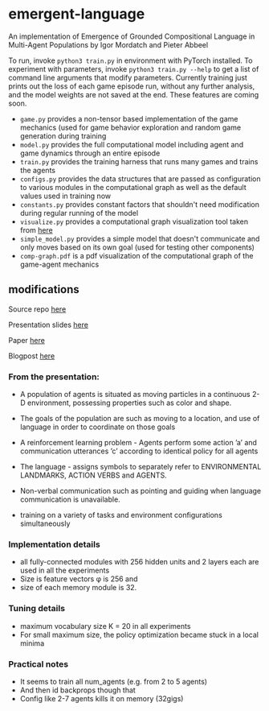 # emergent-language
An implementation of Emergence of Grounded Compositional Language in Multi-Agent Populations by Igor Mordatch and Pieter Abbeel

To run, invoke `python3 train.py` in environment with PyTorch installed. To experiment with parameters, invoke `python3 train.py --help` to get a list of command line arguments that modify parameters. Currently training just prints out the loss of each game episode run, without any further analysis, and the model weights are not saved at the end. These features are coming soon.

* `game.py` provides a non-tensor based implementation of the game mechanics (used for game behavior exploration and random game generation during training
* `model.py` provides the full computational model including agent and game dynamics through an entire episode
* `train.py` provides the training harness that runs many games and trains the agents
* `configs.py` provides the data structures that are passed as configuration to various modules in the computational graph as well as the default values used in training now
* `constants.py` provides constant factors that shouldn't need modification during regular running of the model
* `visualize.py` provides a computational graph visualization tool taken from [here](https://github.com/szagoruyko/functional-zoo/blob/master/visualize.py)
* `simple_model.py` provides a simple model that doesn't communicate and only moves based on its own goal (used for testing other components)
* `comp-graph.pdf` is a pdf visualization of the computational graph of the game-agent mechanics

## modifications

Source repo [here](https://github.com/bkgoksel/emergent-language)

Presentation slides [here](https://pdfs.semanticscholar.org/e1c5/26518bc525f4437851e6d5196c34e859a351.pdf)

Paper [here](https://arxiv.org/pdf/1703.04908.pdf)

Blogpost [here](https://openai.com/blog/learning-to-communicate/)



### From the presentation:

- A population of agents is situated as moving particles in a continuous 2-D environment,
possessing properties such as color and shape.

- The goals of the population are such as moving to a location, and use of language in order to
coordinate on those goals

- A reinforcement learning problem - Agents perform some action ’a’ and communication
utterances ’c’ according to identical policy for all agents

- The language - assigns symbols to separately refer to ENVIRONMENTAL LANDMARKS,
ACTION VERBS and AGENTS.

- Non-verbal communication such as pointing and guiding when language communication is
unavailable.

- training on a variety of tasks and environment configurations simultaneously

### Implementation details

- all fully-connected modules with 256 hidden units and 2 layers
each are used in all the experiments
- Size is feature vectors φ is 256 and
- size of each memory module is 32. 

### Tuning details

- maximum vocabulary size K = 20 in all experiments
- For small maximum size, the policy optimization became stuck in a local minima

### Practical notes

- It seems to train all num_agents (e.g. from 2 to 5 agents)
- And then id backprops though that
- Config like 2-7 agents kills it on memory (32gigs)

